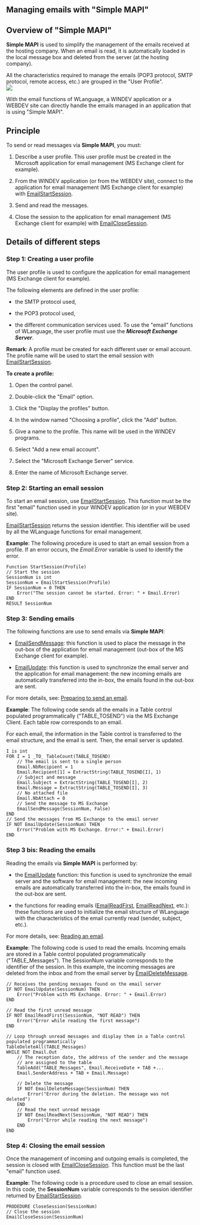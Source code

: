 
## Managing emails with "Simple MAPI"
			



<a name="NOTE1"></a>
<a name="NOTE1_1"></a>


## Overview of "Simple MAPI"
<a name="overview_simple_mapi_ELTTEXTE000204"></a>
**Simple MAPI** is used to simplify the management of the emails received at the hosting company. When an email is read, it is automatically loaded in the local message box and deleted from the server (at the hosting company).

All the characteristics required to manage the emails (POP3 protocol, SMTP protocol, remote access, etc.) are grouped in the "User Profile".
<br>![](https://doc.pcsoft.fr/en-US/images/image.awp?langid=3&name=SMAPI.gif)


With the email functions of WLanguage, a WINDEV application or a WEBDEV site can directly handle the emails managed in an application that is using "Simple MAPI".

<a name="NOTE2"></a>
<a name="NOTE2_1"></a>


## Principle
<a name="principle_ELTTEXTE000228"></a>
To send or read messages via **Simple MAPI**, you must:

1. Describe a user profile. This user profile must be created in the Microsoft application for email management (MS Exchange client for example).

2. From the WINDEV application (or from the WEBDEV site), connect to the application for email management (MS Exchange client for example) with [EmailStartSession](../WDLang3/3032028.md).

3. Send and read the messages.

4. Close the session to the application for email management (MS Exchange client for example) with [EmailCloseSession](../WDLang3/3032006.md).




<a name="NOTE3"></a>
<a name="NOTE3_1"></a>


## Details of different steps
<a name="details_different_steps_ELTTEXTE000252"></a>


### Step 1: Creating a user profile
<a name="step_1_creating_user_profile_ELTPARAGRAPHE000042"></a>

The user profile is used to configure the application for email management (MS Exchange client for example).

The following elements are defined in the user profile:

- the SMTP protocol used, 

- the POP3 protocol used, 

- the different communication services used. To use the "email" functions of WLanguage, the user profile must use the ***Microsoft Exchange Server***.




**Remark**: A profile must be created for each different user or email account. The profile name will be used to start the email session with [EmailStartSession](../WDLang3/3032028.md).

**To create a profile:**

1. Open the control panel.

2. Double-click the "Email" option.

3. Click the "Display the profiles" button.

4. In the window named "Choosing a profile", click the "Add" button.

5. Give a name to the profile. This name will be used in the WINDEV programs.

6. Select "Add a new email account".

7. Select the "Microsoft Exchange Server" service.

8. Enter the name of Microsoft Exchange server.



<a name="NOTE3_2"></a>


### Step 2: Starting an email session
<a name="step_2_starting_email_session_ELTPARAGRAPHE000071"></a>

To start an email session, use [EmailStartSession](../WDLang3/3032028.md). This function must be the first "email" function used in your WINDEV application (or in your WEBDEV site).

[EmailStartSession](../WDLang3/3032028.md) returns the session identifier. This identifier will be used by all the WLanguage functions for email management.

**Example**: The following procedure is used to start an email session from a profile. If an error occurs, the *Email.Error* variable is used to identify the error.


```wl
Function StartSession(Profile)
// Start the session
SessionNum is int
SessionNum = EmailStartSession(Profile)
IF SessionNum = 0 THEN
	Error("The session cannot be started. Error: " + Email.Error)
END
RESULT SessionNum
```

<a name="NOTE3_3"></a>


### Step 3: Sending emails
<a name="step_3_sending_emails_ELTPARAGRAPHE000089"></a>

The following functions are use to send emails via **Simple MAPI**:

- [EmailSendMessage](../WDLang3/3032005.md): this function is used to place the message in the out-box of the application for email management (out-box of the MS Exchange client for example).

- [EmailUpdate](../WDLang3/3032036.md): this function is used to synchronize the email server and the application for email management: the new incoming emails are automatically transferred into the in-box, the emails found in the out-box are sent.  


For more details, see: [Preparing to send an email](../WDLang3/3032002.md).

**Example**: The following code sends all the emails in a Table control populated programmatically ("TABLE_TOSEND") via the MS Exchange Client. Each table row corresponds to an email.

For each email, the information in the Table control is transferred to the email structure, and the email is sent. Then, the email server is updated.


```wl
I is int
FOR I = 1 _TO_ TableCount(TABLE_TOSEND)
	// The email is sent to a single person
	Email.NbRecipient = 1
	Email.Recipient[1] = ExtractString(TABLE_TOSEND[I], 1)
	// Subject and message
	Email.Subject = ExtractString(TABLE_TOSEND[I], 2)
	Email.Message = ExtractString(TABLE_TOSEND[I], 3)
	// No attached file
	Email.NbAttach = 0
	// Send the message to MS Exchange
	EmailSendMessage(SessionNum, False)
END
// Send the messages from MS Exchange to the email server
IF NOT EmailUpdate(SessionNum) THEN
	Error("Problem with MS Exchange. Error:" + Email.Error)
END
```

<a name="NOTE3_4"></a>


### Step 3 bis: Reading the emails
<a name="step_3_bis_reading_the_emails_ELTPARAGRAPHE000114"></a>

Reading the emails via **Simple MAPI** is performed by:

- the [EmailUpdate](../WDLang3/3032036.md) function: this function is used to synchronize the email server and the software for email management: the new incoming emails are automatically transferred into the in-box, the emails found in the out-box are sent.

- the functions for reading emails ([EmailReadFirst](../WDLang3/3032014.md), [EmailReadNext](../WDLang3/3032004.md), etc.): these functions are used to initialize the email structure of WLanguage with the characteristics of the email currently read (sender, subject, etc.).


For more details, see: [Reading an email](../WDLang3/3032037.md).

**Example**: The following code is used to read the emails. Incoming emails are stored in a Table control populated programmatically ("TABLE_Messages"). The SessionNum variable corresponds to the identifier of the session. In this example, the incoming messages are deleted from the inbox and from the email server by [EmailDeleteMessage](../WDLang3/3032027.md).


```wl
// Receives the pending messages found on the email server
IF NOT EmailUpdate(SessionNum) THEN
	Error("Problem with MS Exchange. Error: " + Email.Error)
END

// Read the first unread message
IF NOT EmailReadFirst(SessionNum, "NOT READ") THEN
	Error("Error while reading the first message")
END

// Loop through unread messages and display them in a Table control populated programmatically
TableDeleteAll(TABLE_Messages)
WHILE NOT Email.Out
	// The reception date, the address of the sender and the message
	// are assigned to the table
	TableAdd("TABLE_Messages", Email.ReceiveDate + TAB +...
	Email.SenderAddress + TAB + Email.Message)

	// Delete the message
	IF NOT EmailDeleteMessage(SessionNum) THEN
		Error("Error during the deletion. The message was not deleted")
	END
	// Read the next unread message
	IF NOT EmailReadNext(SessionNum, "NOT READ") THEN
		Error("Error while reading the next message")
	END
END
```

<a name="NOTE3_5"></a>


### Step 4: Closing the email session
<a name="step_4_closing_the_email_session_ELTPARAGRAPHE000145"></a>

Once the management of incoming and outgoing emails is completed, the session is closed with [EmailCloseSession](../WDLang3/3032006.md). This function must be the last "email" function used.

**Example**: The following code is a procedure used to close an email session. In this code, the **SessionNum** variable corresponds to the session identifier returned by [EmailStartSession](../WDLang3/3032028.md).


```wl
PRODEDURE CloseSession(SessionNum)
// Close the session
EmailCloseSession(SessionNum)
```



